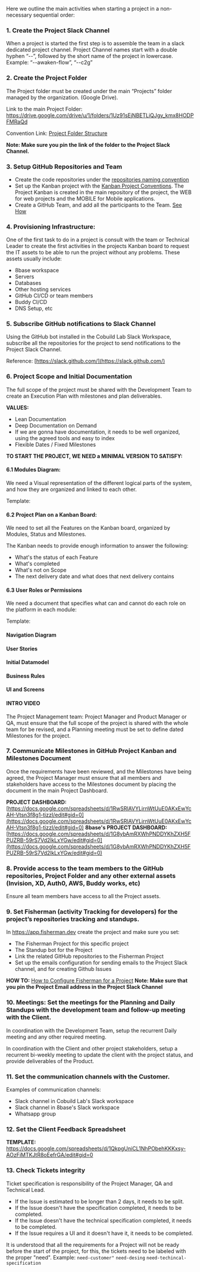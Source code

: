 
Here we outline the main activities when starting a project in a non-necessary sequential order:

### 1. Create the Project Slack Channel 

When a project is started the first step is to assemble the team in a slack dedicated project channel. Project Channel names start with a double hyphen “--”, followed by the short name of the project in lowercase. Example: “--awaken-flow”, “--c2g”

### 2. Create the Project Folder 

The Project folder must be created under the main “Projects” folder managed by the organization. (Google Drive).

Link to the main Project Folder: https://drive.google.com/drive/u/1/folders/1Uz91sEjNBETLiQJgy_kmx8HODPFMRaQd

Convention Link: [Project Folder Structure](/conventions/project-folder-structure.md)

**Note: Make sure you pin the link of the folder to the Project Slack Channel.**

### 3. Setup GitHub Repositories and Team

- Create the code repositories under the [repositories naming convention](/conventions/repository-name.md)
- Set up the Kanban project with the [Kanban Project Conventions](/conventions/project-kanban.md). The Project Kanban is created in the main repository of the project, the WEB for web projects and the MOBILE for Mobile applications.
- Create a GitHub Team, and add all the participants to the Team. [See How](/how-tos/github-team-management.md)
 
### 4. Provisioning Infrastructure: 

One of the first task to do in a project is consult with the team or Technical Leader to create the first activities in the projects Kanban board to request the IT assets to be able to run the project without any problems. These assets usually include:

- 8base workspace
- Servers
- Databases
- Other hosting services
- GitHub CI/CD or team members
- Buddy CI/CD
- DNS Setup, etc

### 5. Subscribe GitHub notifications to Slack Channel

Using the GitHub bot installed in the Cobuild Lab Slack Workspace, subscribe all the repositories for the project to send notifications to the Project Slack Channel.

Reference: [https://slack.github.com/](https://slack.github.com/)

### 6. Project Scope and Initial Documentation

The full scope of the project must be shared with the Development Team to create an Execution Plan with milestones and plan deliverables.

**VALUES:**

- Lean Documentation
- Deep Documentation on Demand
- If we are gonna have documentation, it needs to be well organized, using the agreed tools and easy to index
- Flexible Dates / Fixed Milestones

**TO START THE PROJECT, WE NEED a MINIMAL VERSION TO SATISFY:**

#### 6.1 Modules Diagram:

We need a Visual representation of the different logical parts of the system, and how they are organized and linked to each other.

Template: <TODO>

#### 6.2 Project Plan on a Kanban Board:

We need to set all the Features on the Kanban board, organized by Modules, Status and Milestones.
 
The Kanban needs to provide enough information to answer the following:
 - What's the status of each Feature
 - What's completed
 - What's not on Scope
 - The next delivery date and what does that next delivery contains

#### 6.3 User Roles or Permissions

 We need a document that specifies what can and cannot do each role on the platform in each module:
 
 Template:

 
 
#### Navigation Diagram
#### User Stories
#### Initial Datamodel
#### Business Rules
#### UI and Screens
#### INTRO VIDEO


The Project Management team: Project Manager and Product Manager or QA, must ensure that the full scope of the project is shared with the whole team for be revised, and a Planning meeting must be set to define dated Milestones for the project. 


### 7. Communicate Milestones in GitHub Project Kanban and Milestones Document

Once the requirements have been reviewed, and the Milestones have being agreed, the Project Manager must ensure that all members and stakeholders have access to the Milestones document by placing the document in the main Project Dashboard.

**PROJECT DASHBOARD:** [https://docs.google.com/spreadsheets/d/1RwSRlAVYLjrnWtUuE0AKxEwYcAH-Vtsn3f8g1-tizzI/edit#gid=0](https://docs.google.com/spreadsheets/d/1RwSRlAVYLjrnWtUuE0AKxEwYcAH-Vtsn3f8g1-tizzI/edit#gid=0)
**8base's PROJECT DASHBOARD:** [https://docs.google.com/spreadsheets/d/1G8ybAmRXWhPNDDYKhZXH5FPUZRB-59rS7Vd2lkLxYGw/edit#gid=0](https://docs.google.com/spreadsheets/d/1G8ybAmRXWhPNDDYKhZXH5FPUZRB-59rS7Vd2lkLxYGw/edit#gid=0)

### 8. Provide access to the team members to the GitHub repositories, Project Folder and any other external assets (Invision, XD, Auth0, AWS, Buddy works, etc)

Ensure all team members have access to all the Project assets.

### 9. Set Fisherman (activity Tracking for developers) for the project’s repositories tracking and standups.

In https://app.fisherman.dev create the project and make sure you set:

- The Fisherman Project for this specific project
- The Standup bot for the Project
- Link the related GitHub repositories to the Fisherman Project
- Set up the emails configuration for sending emails to the Project Slack channel, and for creating Github Issues

**HOW TO:** [How to Configure Fisherman for a Project](/how-tos/setup-fisherman.md)
**Note: Make sure that you pin the Project Email address in the Project Slack Channel**

### 10. Meetings: Set the meetings for the Planning and Daily Standups with the development team and follow-up meeting with the Client.

In coordination with the Development Team, setup the recurrent Daily meeting and any other required meeting.

In coordination with the Client and other project stakeholders, setup a recurrent bi-weekly meeting to update the client with the project status, and provide deliverables of the Product.

### 11. Set the communication channels with the Customer.

Examples of communication channels:

- Slack channel in Cobuild Lab's Slack workspace
- Slack channel in 8base's Slack workspace
- Whatsapp group

### 12. Set the Client Feedback Spreadsheet

**TEMPLATE:** https://docs.google.com/spreadsheets/d/1QkpgUniCL1NhPObehKKKxsy-AOzFiMTKJtR8oEefrGA/edit#gid=0

### 13. Check Tickets integrity

Ticket specification is responsibility of the Project Manager, QA and Technical Lead.

- If the Issue is estimated to be longer than 2 days, it needs to be split.
- If the Issue doesn't have the specification completed, it needs to be completed.
- If the Issue doesn't have the technical specification completed, it needs to be completed.
- If the Issue requires a UI and it doesn't have it, it needs to be completed.

It is understood that all the requirements for a Project will not be ready before the start of the project, for this, the tickets need to be labeled with the proper "need". Example: `need-customer"` `need-desing` `need-techincal-specification`

